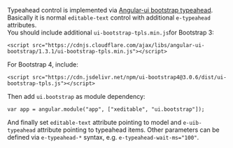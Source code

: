 Typeahead control is implemented via [Angular-ui bootstrap typeahead](http://angular-ui.github.io/bootstrap/#/typeahead).  
Basically it is normal `editable-text` control with additional `e-typeahead` attributes.  
You should include additional `ui-bootstrap-tpls.min.js`for Bootstrap 3:
                                                        
    <script src="https://cdnjs.cloudflare.com/ajax/libs/angular-ui-bootstrap/1.3.1/ui-bootstrap-tpls.min.js"></script>

For Bootstrap 4, include:

    <script src="https://cdn.jsdelivr.net/npm/ui-bootstrap4@3.0.6/dist/ui-bootstrap-tpls.js"></script>

Then add `ui.bootstrap` as module dependency:

	var app = angular.module("app", ["xeditable", "ui.bootstrap"]);

And finally set `editable-text` attribute pointing to model and `e-uib-typeahead` attribute pointing to typeahead items.
Other parameters can be defined via `e-typeahead-*` syntax, e.g. `e-typeahead-wait-ms="100"`.